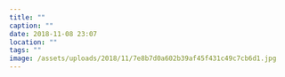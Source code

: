 ```yaml
---
title: ""
caption: ""
date: 2018-11-08 23:07
location: ""
tags: ""
image: /assets/uploads/2018/11/7e8b7d0a602b39af45f431c49c7cb6d1.jpg
---
```

